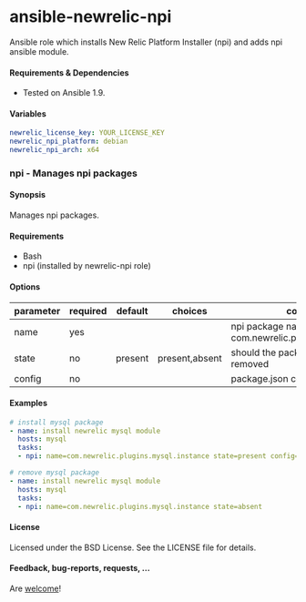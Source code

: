 # ansible-newrelic-npi
Ansible role which installs New Relic Platform Installer (npi) and adds npi ansible module.

#### Requirements & Dependencies
- Tested on Ansible 1.9.


#### Variables

```yaml
newrelic_license_key: YOUR_LICENSE_KEY
newrelic_npi_platform: debian
newrelic_npi_arch: x64
```

### npi - Manages npi packages

#### Synopsis

Manages npi packages.

#### Requirements

* Bash
* npi (installed by newrelic-npi role)

#### Options

 parameter | required | default | choices        | comments
 --------- | -------- | ------- | -------------- | -----------------------------------------------------------
 name      | yes      |         |                | npi package name, ex. - com.newrelic.plugins.mysql.instance
 state     | no       | present | present,absent | should the package be installed or removed
 config    | no       |         |                | package.json config file contents

#### Examples

```yaml
# install mysql package
- name: install newrelic mysql module
  hosts: mysql
  tasks:
  - npi: name=com.newrelic.plugins.mysql.instance state=present config='{"agents":[{"name":"My Ansible-managed database","host":"localhost","metrics":"status,newrelic","user":"","passwd":""}]}'

# remove mysql package
- name: install newrelic mysql module
  hosts: mysql
  tasks:
  - npi: name=com.newrelic.plugins.mysql.instance state=absent

```

#### License

Licensed under the BSD License. See the LICENSE file for details.


#### Feedback, bug-reports, requests, ...

Are [welcome](https://github.com/ei-grad/ansible-newrelic-npi/issues)!
